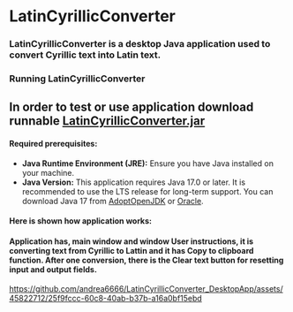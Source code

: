 # LatinCyrillicConverter
### LatinCyrillicConverter is a desktop Java application used to convert Cyrillic text into Latin text.
### Running LatinCyrillicConverter

## In order to test or use application download runnable [LatinCyrillicConverter.jar](https://github.com/andrea6666/LatinCyrillicConverter_DesktopApp/blob/main/LatinCyrillicConverter.jar)

#### Required prerequisites:
- **Java Runtime Environment (JRE):** Ensure you have Java installed on your machine.
- **Java Version:** This application requires Java 17.0 or later. It is recommended to use the LTS release for long-term support. You can download Java 17 from [AdoptOpenJDK](https://adoptopenjdk.net/) or [Oracle](https://www.oracle.com/java/technologies/javase-downloads.html).

#### Here is shown how application works:
  
#### Application has, main window and window User instructions, it is converting text from Cyrillic to Lattin and it has Copy to clipboard function. After one conversion, there is the Clear text button for resetting input and output fields.

https://github.com/andrea6666/LatinCyrillicConverter_DesktopApp/assets/45822712/25f9fccc-60c8-40ab-b37b-a16a0bf15ebd





